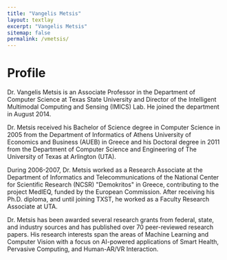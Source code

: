 ```yaml
---
title: "Vangelis Metsis"
layout: textlay
excerpt: "Vangelis Metsis"
sitemap: false
permalink: /vmetsis/
---
```


# Profile

Dr. Vangelis Metsis is an Associate Professor in the Department of Computer Science at Texas State University and Director of the Intelligent Multimodal Computing and Sensing (IMICS) Lab. He joined the department in August 2014.

Dr. Metsis received his Bachelor of Science degree in Computer Science in 2005 from the Department of Informatics of Athens University of Economics and Business (AUEB) in Greece and his Doctoral degree in 2011 from the Department of Computer Science and Engineering of The University of Texas at Arlington (UTA).

During 2006-2007, Dr. Metsis worked as a Research Associate at the Department of Informatics and Telecommunications of the National Center for Scientific Research (NCSR) "Demokritos" in Greece, contributing to the project MedIEQ, funded by the European Commission. After receiving his Ph.D. diploma, and until joining TXST, he worked as a Faculty Research Associate at UTA.

Dr. Metsis has been awarded several research grants from federal, state, and industry sources and has published over 70 peer-reviewed research papers. His research interests span the areas of Machine Learning and Computer Vision with a focus on AI-powered applications of Smart Health, Pervasive Computing, and Human-AR/VR Interaction.